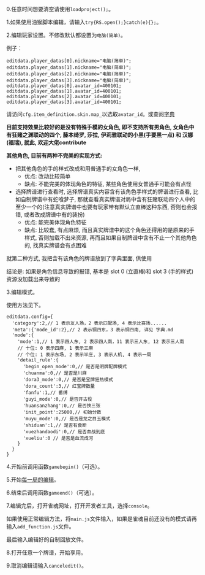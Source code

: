0.任意时间想要清空请使用`loadproject();`。

1.如果使用油猴脚本编辑，请输入`try{RS.open();}catch(e){};`。

2.编辑玩家设置。不修改默认都设置为`电脑(简单)`。

例子：

```
editdata.player_datas[0].nickname="电脑(简单)";
editdata.player_datas[1].nickname="电脑(简单)";
editdata.player_datas[2].nickname="电脑(简单)";
editdata.player_datas[3].nickname="电脑(简单)";
editdata.player_datas[0].avatar_id=400101;
editdata.player_datas[1].avatar_id=400101;
editdata.player_datas[2].avatar_id=400101;
editdata.player_datas[3].avatar_id=400101;
```

请访问`cfg.item_definition.skin.map_`以选取`avatar_id`。或查阅[字典](./字典.md)

**目前支持效果比较好的是没有特殊手模的女角色, 即不支持所有男角色, 女角色中有狂赌之渊联动的四个, 藤本绮罗, 莎拉, 伊莉雅联动的小黑(手要黑一点) 和 汉娜(福瑞), 就此, 欢迎大佬contribute**

**其他角色, 目前有两种不完美的实现方式:**

- 把其他角色的手的样式改成和用普通手的女角色一样, 
  - 优点: 改动比较简单
  - 缺点: 不能完美的体现角色的特征, 某些角色使用女普通手可能会有点怪
- 选择牌谱进行查看时, 选择牌谱真实内容含有该角色手样式的牌谱进行查看, 比如自制牌谱中有蛇喰梦子, 那就查看真实牌谱对局中含有狂赌联动四个人中的至少一个的(注意真实牌谱中也要有玩家带有默认立直棒这种东西, 否则也会报错, 或者改成牌谱中有的装扮)
  - 优点: 能完美体现角色特征
  - 缺点: 比较蠢, 有点麻烦, 而且真实牌谱中的这个角色还得用的是原来的手样式, 否则加载不出来资源, 再而且如果自制牌谱中含有不止一个其他角色的, 找真实牌谱会有点困难

就第二种方式, 我把含有该角色的牌谱放到了字典里面, 供使用

结论是: 如果是角色信息导致的报错, 基本是 slot 0 (立直棒)和 slot 3 (手的样式) 资源没加载出来导致的 

3.编辑模式。

使用方法见下。

```
editdata.config={
  'category':2,// 1 表示友人场，2 表示匹配场, 4 表示比赛场......
  'meta':{'mode_id':2},// 2 表示铜四东，3 表示铜四南, 详见 字典.md
  'mode':{
    'mode':1,// 1 表示四人东, 2 表示四人南，11 表示三人东, 12 表示三人南
    // 十位: 0 表示四麻, 1 表示三麻
    // 个位: 1 表示东场, 2 表示半庄, 3 表示人机, 4 表示一局
    'detail_rule':{
      'begin_open_mode':0,// 是否是明牌配牌模式
      'chuanma':0,// 是否是川麻
      'dora3_mode':0,// 是否是宝牌狂热模式
      'dora_count':3,// 红宝牌数量
      'fanfu':1,// 番缚
      'guyi_mode':0,// 是否开古役
      'huansanzhang':0,// 是否换三张
      'init_point':25000,// 初始分数
      'muyu_mode':0,// 是否是龙之目玉模式
      'shiduan':1,// 是否有食断
      'xuezhandaodi':0,// 是否血战到底
      'xueliu':0 // 是否是血流成河
    }
  }
}
```

4.开始前调用函数`gamebegin()`（可选）。

5.开始[每一局的编辑](./编辑每一局的方法.md)。

6.结束后调用函数`gameend()`（可选）。

7.编辑完后，打开雀魂网址，打开开发者工具，选择`console`。

如果使用正常编辑方法，将`main.js`文件输入，如果是雀魂目前还没有的模式请再输入`add_function.js`文件。

最后输入编辑好的自制回放文件。

8.打开任意一个牌谱，开始享用。

9.取消编辑请输入`canceledit()`。
